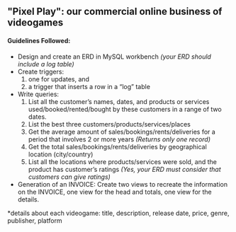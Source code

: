 ## "Pixel Play": our commercial online business of videogames
#### Guidelines Followed:
- Design and create an ERD in MySQL workbench *(your ERD should include a log table)*
- Create triggers:
  1. one for updates, and
  2. a trigger that inserts a row in a “log” table
- Write queries:
  1. List all the customer’s names, dates, and products or services used/booked/rented/bought by these customers in a range of two dates.
  2. List the best three customers/products/services/places
  3. Get the average amount of sales/bookings/rents/deliveries for a period that involves 2 or more years *(Returns only one record)*
  4. Get the total sales/bookings/rents/deliveries by geographical location (city/country)
  5. List all the locations where products/services were sold, and the product has customer’s ratings *(Yes, your ERD must consider that customers can give ratings)*
- Generation of an INVOICE: Create two views to recreate the information on the INVOICE, one view for the head and totals, one view for the details.

*details about each videogame: title, description, release date, price, genre, publisher, platform
